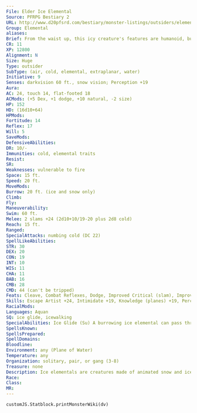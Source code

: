```yaml
---
File: Elder Ice Elemental
Source: PFRPG Bestiary 2
URL: http://www.d20pfsrd.com/bestiary/monster-listings/outsiders/elemental/elemental-ice
Group: Elemental
aliases: 
Brief: From the waist up, this icy creature's features are humanoid, but below its body is a snake-like, slithering tail.
CR: 11
XP: 12800
Alignment: N
Size: Huge
Type: outsider
SubType: (air, cold, elemental, extraplanar, water)
Initiative: 9
Senses: darkvision 60 ft., snow vision; Perception +19
Aura: 
AC: 24, touch 14, flat-footed 18
ACMods: (+5 Dex, +1 dodge, +10 natural, -2 size)
HP: 152
HD: (16d10+64)
HPMods: 
Fortitude: 14
Reflex: 17
Will: 5
SaveMods: 
DefensiveAbilities: 
DR: 10/-
Immunities: cold, elemental traits
Resist: 
SR: 
Weaknesses: vulnerable to fire
Space: 15 ft.
Speed: 20 ft.
MoveMods: 
Burrow: 20 ft. (ice and snow only)
Climb: 
Fly: 
Maneuverability: 
Swim: 60 ft.
Melee: 2 slams +24 (2d10+10/19-20 plus 2d8 cold)
Reach: 15 ft.
Ranged: 
SpecialAttacks: numbing cold (DC 22)
SpellLikeAbilities: 
STR: 30
DEX: 20
CON: 19
INT: 10
WIS: 11
CHA: 11
BAB: 16
CMB: 28
CMD: 44 (can't be tripped)
Feats: Cleave, Combat Reflexes, Dodge, Improved Critical (slam), Improved Initiative, Lightning Reflexes, Power Attack, Vital Strike
Skills: Escape Artist +24, Intimidate +19, Knowledge (planes) +19, Perception +19, Stealth +16, Swim +37
RacialMods: 
Languages: Aquan
SQ: ice glide, icewalking
SpecialAbilities: Ice Glide (Su) A burrowing ice elemental can pass through nonmagical ice and snow as easily as a fish swims through water. Its burrowing leaves behind no tunnel or hole, nor does it create any ripple or other sign of its presence. A control water spell cast on an area containing a burrowing ice elemental flings the elemental back 30 feet, stunning the creature for 1 round unless it succeeds on a DC 15 Fortitude save. Icewalking (Ex) This ability works like the spider climb spell, but the surfaces the elemental climbs must be icy. The elemental can move across icy surfaces without penalty and does not need to make Acrobatics checks to run or charge on ice. Numbing Cold (Su) When an ice elemental deals cold damage to a creature, that creature must succeed on a Fortitude save or be staggered for 1 round. The save DC is listed in the elemental's stat block and is Constitution-based. Snow Vision (Ex) An ice elemental can see perfectly well in snowy conditions and does not take any penalties on Perception checks while in snow.
SpellsKnown: 
SpellsPrepared: 
SpellDomains: 
Bloodline: 
Environment: any (Plane of Water)
Temperature: any
Organization: solitary, pair, or gang (3-8)
Treasure: none
Description: Ice elementals are creatures made of animated snow and ice. They form in especially cold parts of the Plane of Water and along its border with the Plane of Air, where giant icebergs careen off of world-high waterfalls into the open sky. Ice elementals vary in their exact appearance.
Race: 
Class: 
MR: 
---
```

```dataviewjs
customJS.Statblock.printMonsterWiki(dv)
```
